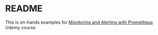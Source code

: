 # README

This is on-hands examples for [Monitoring and Alerting with Prometheus](https://www.udemy.com/course/monitoring-and-alerting-with-prometheus) Udemy course.





